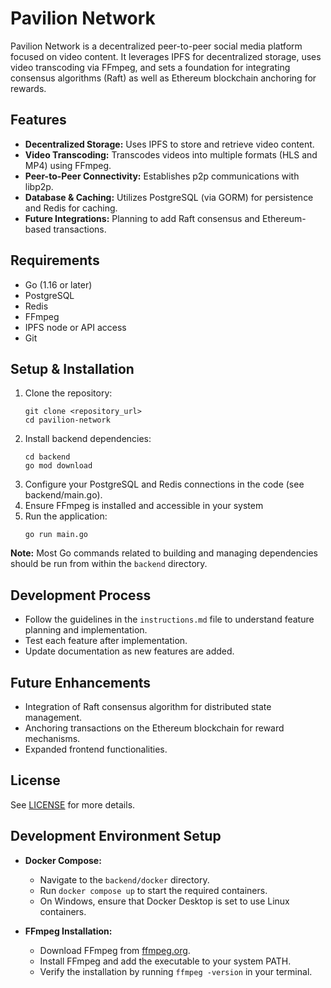 # Pavilion Network

Pavilion Network is a decentralized peer-to-peer social media platform focused on video content. It leverages IPFS for decentralized storage, uses video transcoding via FFmpeg, and sets a foundation for integrating consensus algorithms (Raft) as well as Ethereum blockchain anchoring for rewards.

## Features
- **Decentralized Storage:** Uses IPFS to store and retrieve video content.
- **Video Transcoding:** Transcodes videos into multiple formats (HLS and MP4) using FFmpeg.
- **Peer-to-Peer Connectivity:** Establishes p2p communications with libp2p.
- **Database & Caching:** Utilizes PostgreSQL (via GORM) for persistence and Redis for caching.
- **Future Integrations:** Planning to add Raft consensus and Ethereum-based transactions.

## Requirements
- Go (1.16 or later)
- PostgreSQL
- Redis
- FFmpeg
- IPFS node or API access
- Git

## Setup & Installation
1. Clone the repository:
   ```
   git clone <repository_url>
   cd pavilion-network
   ```
2. Install backend dependencies:
   ```
   cd backend
   go mod download
   ```
3. Configure your PostgreSQL and Redis connections in the code (see backend/main.go).
4. Ensure FFmpeg is installed and accessible in your system
5. Run the application:
   ```
   go run main.go
   ```
**Note:**  Most Go commands related to building and managing dependencies should be run from within the `backend` directory.

## Development Process
- Follow the guidelines in the `instructions.md` file to understand feature planning and implementation.
- Test each feature after implementation.
- Update documentation as new features are added.

## Future Enhancements
- Integration of Raft consensus algorithm for distributed state management.
- Anchoring transactions on the Ethereum blockchain for reward mechanisms.
- Expanded frontend functionalities.

## License
See [LICENSE](LICENSE) for more details.

## Development Environment Setup

- **Docker Compose:**
  - Navigate to the `backend/docker` directory.
  - Run `docker compose up` to start the required containers.
  - On Windows, ensure that Docker Desktop is set to use Linux containers.

- **FFmpeg Installation:**
  - Download FFmpeg from [ffmpeg.org](https://ffmpeg.org/download.html).
  - Install FFmpeg and add the executable to your system PATH.
  - Verify the installation by running `ffmpeg -version` in your terminal. 